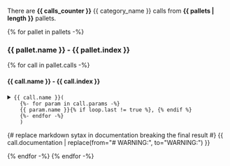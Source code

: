 There are **{{ calls_counter }}** {{ category_name }} calls from **{{ pallets | length }}** pallets.

{% for pallet in pallets -%}
### {{ pallet.name }} - {{ pallet.index }}

{% for call in pallet.calls -%}
#### {{ call.name }} - {{ call.index }}

<details><summary><code>{{ call.name }}(
    {%- for param in call.params -%}
    {{ param.name }}{% if loop.last != true %}, {% endif %} 
    {%- endfor -%}
    )</code></summary>

```rust
{% for param in call.params -%}
{{ param.name }}: {{ param.type_name }}
{% endfor -%}
```
</details>

{# replace markdown sytax in documentation breaking the final result #}
{{ call.documentation | replace(from="# WARNING:", to="WARNING:") }}

{% endfor -%}
{% endfor -%}
